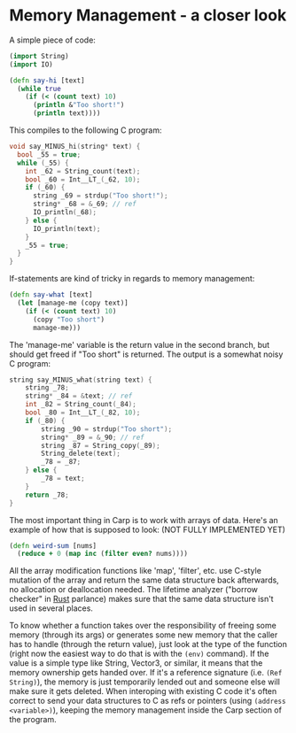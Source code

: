 # Memory Management - a closer look

A simple piece of code:

```clojure
(import String)
(import IO)

(defn say-hi [text]
  (while true
    (if (< (count text) 10)
      (println &"Too short!")
      (println text))))
```

This compiles to the following C program:
```C
void say_MINUS_hi(string* text) {
  bool _55 = true;
  while (_55) {
    int _62 = String_count(text);
    bool _60 = Int__LT_(_62, 10);
    if (_60) {
      string _69 = strdup("Too short!");
      string* _68 = &_69; // ref
      IO_println(_68);
    } else {
      IO_println(text);
    }
    _55 = true;
  }
}
```

If-statements are kind of tricky in regards to memory management:
```clojure
(defn say-what [text]
  (let [manage-me (copy text)]
    (if (< (count text) 10)
      (copy "Too short")
      manage-me)))
```

The 'manage-me' variable is the return value in the second branch, but should get freed if "Too short" is returned.
The output is a somewhat noisy C program:
```C
string say_MINUS_what(string text) {
    string _78;
    string* _84 = &text; // ref
    int _82 = String_count(_84);
    bool _80 = Int__LT_(_82, 10);
    if (_80) {
        string _90 = strdup("Too short");
        string* _89 = &_90; // ref
        string _87 = String_copy(_89);
        String_delete(text);
        _78 = _87;
    } else {
        _78 = text;
    }
    return _78;
}
```

The most important thing in Carp is to work with arrays of data. Here's an example of how that is supposed to look: (NOT FULLY IMPLEMENTED YET)

```clojure
(defn weird-sum [nums]
  (reduce + 0 (map inc (filter even? nums))))
```

All the array modification functions like 'map', 'filter', etc. use C-style mutation of the array and return the same data structure back afterwards, no allocation or deallocation needed. The lifetime analyzer ("borrow checker" in [Rust](https://www.rust-lang.org) parlance) makes sure that the same data structure isn't used in several places.

To know whether a function takes over the responsibility of freeing some memory (through its args) or generates some new memory that the caller has to handle (through the return value), just look at the type of the function (right now the easiest way to do that is with the ```(env)``` command). If the value is a simple type like String, Vector3, or similar, it means that the memory ownership gets handed over. If it's a reference signature (i.e. ```(Ref String)```), the memory is just temporarily lended out and someone else will make sure it gets deleted. When interoping with existing C code it's often correct to send your data structures to C as refs or pointers (using ```(address <variable>)```), keeping the memory management inside the Carp section of the program.
